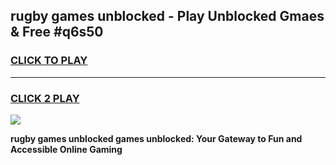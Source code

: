 
## rugby games unblocked - Play Unblocked Gmaes & Free #q6s50
<h3>
<a href="https://premium.freeplayer.one?title=rugby_games_unblocked&ref=01M">CLICK TO PLAY</a></h3>
<hr>

<h3>
<a href="https://premium.freeplayer.one?title=rugby_games_unblocked&ref=01M">CLICK 2 PLAY</a>
  
</h3>

<a href="https://premium.freeplayer.one?title=rugby_games_unblocked&ref=01M"><img src="https://clearcache.store/games.png"></a>


**rugby games unblocked games unblocked: Your Gateway to Fun and Accessible Online Gaming**
